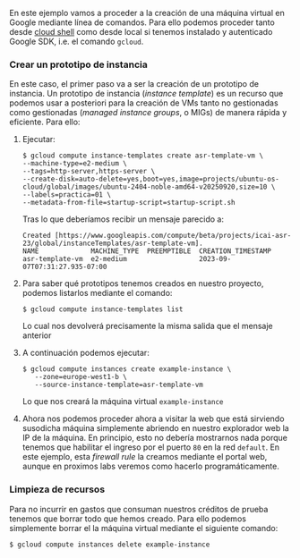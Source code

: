 En este ejemplo vamos a proceder a la creación de una máquina virtual
en Google mediante línea de comandos. Para ello podemos proceder tanto desde
[cloud shell](https://shell.cloud.google.com/) como desde local si tenemos
instalado y autenticado Google SDK, i.e. el comando `gcloud`.

### Crear un prototipo de instancia

En este caso, el primer paso va a ser la creación de un prototipo de instancia.
Un prototipo de instancia (*instance template*) es un recurso que podemos usar a
posteriori para la creación de VMs tanto no gestionadas como gestionadas (*managed
instance groups*, o MIGs) de manera rápida y eficiente. 
Para ello:

1. Ejecutar:
    ```shell
    $ gcloud compute instance-templates create asr-template-vm \
    --machine-type=e2-medium \
    --tags=http-server,https-server \
    --create-disk=auto-delete=yes,boot=yes,image=projects/ubuntu-os-cloud/global/images/ubuntu-2404-noble-amd64-v20250920,size=10 \
    --labels=practica=01 \
    --metadata-from-file=startup-script=startup-script.sh
    ```
    
    Tras lo que deberíamos recibir un mensaje parecido a:
    ```shell
    Created [https://www.googleapis.com/compute/beta/projects/icai-asr-23/global/instanceTemplates/asr-template-vm].
    NAME             MACHINE_TYPE  PREEMPTIBLE  CREATION_TIMESTAMP
    asr-template-vm  e2-medium                  2023-09-07T07:31:27.935-07:00

    ```

2. Para saber qué prototipos tenemos creados en nuestro proyecto, podemos listarlos mediante
   el comando:
   
   ```shell
   $ gcloud compute instance-templates list
   ```
   
   Lo cual nos devolverá precisamente la misma salida que el mensaje anterior


3. A continuación podemos ejecutar: 
   ```shell
   $ gcloud compute instances create example-instance \
      --zone=europe-west1-b \
      --source-instance-template=asr-template-vm
   ```
   Lo que nos creará la máquina virtual `example-instance`


5. Ahora nos podemos proceder ahora a visitar la web que está sirviendo susodicha máquina
   simplemente abriendo en nuestro explorador web la IP de la máquina. 
   En principio, esto no debería mostrarnos nada porque tenemos que 
   habilitar el ingreso por el puerto `80` en la red `default`. 
   En este ejemplo, esta *firewall rule* la creamos mediante el
   portal web, aunque en proximos labs veremos como hacerlo programáticamente.


### Limpieza de recursos

Para no incurrir en gastos que consuman nuestros créditos de prueba tenemos que borrar
todo que hemos creado. Para ello podemos simplemente borrar el la máquina virtual mediante
el siguiente comando:

```shell
$ gcloud compute instances delete example-instance
```

